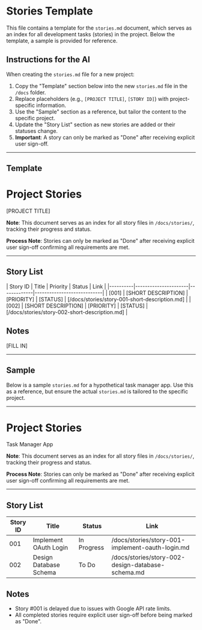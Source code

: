 # Stories Template

This file contains a template for the `stories.md` document, which serves as an index for all development tasks (stories) in the project. Below the template, a sample is provided for reference.

## Instructions for the AI

When creating the `stories.md` file for a new project:

1. Copy the "Template" section below into the new `stories.md` file in the `/docs` folder.
2. Replace placeholders (e.g., `[PROJECT TITLE]`, `[STORY ID]`) with project-specific information.
3. Use the "Sample" section as a reference, but tailor the content to the specific project.
4. Update the "Story List" section as new stories are added or their statuses change.
5. **Important**: A story can only be marked as "Done" after receiving explicit user sign-off.

---

## Template

# Project Stories

[PROJECT TITLE]

**Note**: This document serves as an index for all story files in `/docs/stories/`, tracking their progress and status.

**Process Note**: Stories can only be marked as "Done" after receiving explicit user sign-off confirming all requirements are met.

---

## Story List
| Story ID | Title                | Priority    | Status    | Link                       |
|----------|----------------------|-------------|----------------------------|
| [001]    | [SHORT DESCRIPTION]  | [PRIORITY]  | [STATUS]  | [/docs/stories/story-001-short-description.md] |
| [002]    | [SHORT DESCRIPTION]  | [PRIORITY]  | [STATUS]  | [/docs/stories/story-002-short-description.md] |

## Notes
<!-- AI: Add any additional notes or considerations -->
[FILL IN]

---

## Sample

Below is a sample `stories.md` for a hypothetical task manager app. Use this as a reference, but ensure the actual `stories.md` is tailored to the specific project.

---

# Project Stories

Task Manager App

**Note**: This document serves as an index for all story files in `/docs/stories/`, tracking their progress and status.

**Process Note**: Stories can only be marked as "Done" after receiving explicit user sign-off confirming all requirements are met.

---

## Story List
| Story ID | Title                | Status    | Link                       |
|----------|----------------------|-----------|----------------------------|
| 001      | Implement OAuth Login| In Progress | /docs/stories/story-001-implement-oauth-login.md |
| 002      | Design Database Schema| To Do     | /docs/stories/story-002-design-database-schema.md |

## Notes
- Story #001 is delayed due to issues with Google API rate limits.
- All completed stories require explicit user sign-off before being marked as "Done".